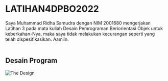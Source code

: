 # LATIHAN4DPBO2022
Saya Muhammad Ridha Samudra dengan NIM 2001680 mengerjakan Latihan 3 pada mata kuliah Desain Pemrograman Beriorientasi Objek
untuk keberkahan-Nya, maka saya tidak melakukan kecurangan seperti yang telah dispesifikasikan. Aamiin.
<br>
<br>
## Desain Program
![The Design](https://user-images.githubusercontent.com/80692514/156933072-cf794162-217f-481e-9fe9-a96605227675.png)

